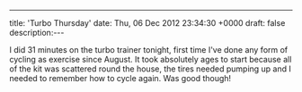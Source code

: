 ---
title: 'Turbo Thursday'
date: Thu, 06 Dec 2012 23:34:30 +0000
draft: false
description:---

I did 31 minutes on the turbo trainer tonight, first time I've done any form of cycling as exercise since August. It took absolutely ages to start because all of the kit was scattered round the house, the tires needed pumping up and I needed to remember how to cycle again. Was good though!